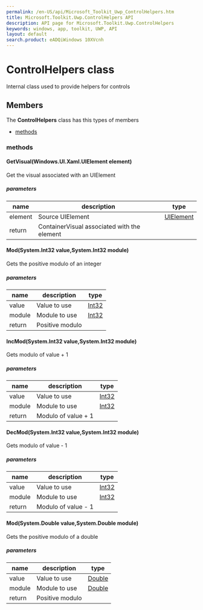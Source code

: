 ```yaml
---
permalink: /en-US/api/Microsoft_Toolkit_Uwp_ControlHelpers.htm
title: Microsoft.Toolkit.Uwp.ControlHelpers API 
description: API page for Microsoft.Toolkit.Uwp.ControlHelpers
keywords: windows, app, toolkit, UWP, API
layout: default
search.product: eADQiWindows 10XVcnh
---
```



# ControlHelpers class

Internal class used to provide helpers for controls

## Members

The **ControlHelpers** class has this types of members

* [methods](#methods)

### methods

#### GetVisual(Windows.UI.Xaml.UIElement element)

Get the visual associated with an UIElement

##### parameters



| name | description | type || --- | --- | --- || element | Source UIElement | [UIElement](https://msdn.microsoft.com/library/windows/apps/Windows.UI.Xaml.UIElement) || return |ContainerVisual associated with the element |


#### Mod(System.Int32 value,System.Int32 module)

Gets the positive modulo of an integer

##### parameters



| name | description | type || --- | --- | --- || value | Value to use | [Int32](https://msdn.microsoft.com/library/windows/apps/System.Int32) || module | Module to use | [Int32](https://msdn.microsoft.com/library/windows/apps/System.Int32) || return |Positive modulo |


#### IncMod(System.Int32 value,System.Int32 module)

Gets modulo of value + 1

##### parameters



| name | description | type || --- | --- | --- || value | Value to use | [Int32](https://msdn.microsoft.com/library/windows/apps/System.Int32) || module | Module to use | [Int32](https://msdn.microsoft.com/library/windows/apps/System.Int32) || return |Modulo of value + 1 |


#### DecMod(System.Int32 value,System.Int32 module)

Gets modulo of value - 1

##### parameters



| name | description | type || --- | --- | --- || value | Value to use | [Int32](https://msdn.microsoft.com/library/windows/apps/System.Int32) || module | Module to use | [Int32](https://msdn.microsoft.com/library/windows/apps/System.Int32) || return |Modulo of value - 1 |


#### Mod(System.Double value,System.Double module)

Gets the positive modulo of a double

##### parameters



| name | description | type || --- | --- | --- || value | Value to use | [Double](https://msdn.microsoft.com/library/windows/apps/System.Double) || module | Module to use | [Double](https://msdn.microsoft.com/library/windows/apps/System.Double) || return |Positive modulo |

